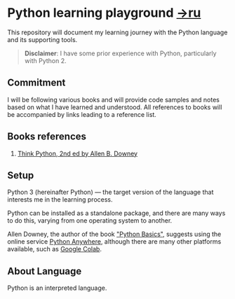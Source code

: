 Python learning playground [→ru](README.ru.md)
===

This repository will document my learning journey with the Python language and its supporting tools.

> **Disclaimer**: I have some prior experience with Python, particularly with Python 2.

## Commitment

I will be following various books and will provide code samples and notes based on what I have learned and understood.
All references to books will be accompanied by links leading to a reference list.

## Books references

1. [Think Python, 2nd ed by Allen B. Downey][1]

## Setup

Python 3 (hereinafter Python) — the target version of the language that interests me in the learning process.

Python can be installed as a standalone package, and there are many ways to do this, varying from one operating system
to another.

Allen Downey, the author of the book ["Python Basics"][1], suggests using the online service [Python Anywhere](https://www.pythonanywhere.com/), although there are many other platforms available, such as [Google Colab](https://colab.google/).

## About Language

Python is an interpreted language.

[1]: <https://www.goodreads.com/book/show/14514306-think-python> "Think Python, 2nd ed by Allen B. Downey"
